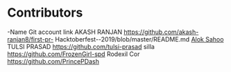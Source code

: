 # Contributors
-Name          Git account link
AKASH RANJAN   https://github.com/akash-ranjan8/first-pr- Hacktoberfest--2019/blob/master/README.md
[Alok Sahoo](https://github.com/aloks98)
TULSI PRASAD   https://github.com/tulsi-prasad
silla          https://github.com/FrozenGirl-spd
Rodexil Cor    https://github.com/PrincePDash
